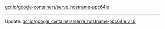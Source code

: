 [gcr.io/google-containers/serve_hostname-ppc64le](https://hub.docker.com/r/cruse/serve_hostname-ppc64le/tags/) 

----
Update: [gcr.io/google_containers/serve_hostname-ppc64le:v1.6](https://hub.docker.com/r/cruse/serve_hostname-ppc64le/tags/)

